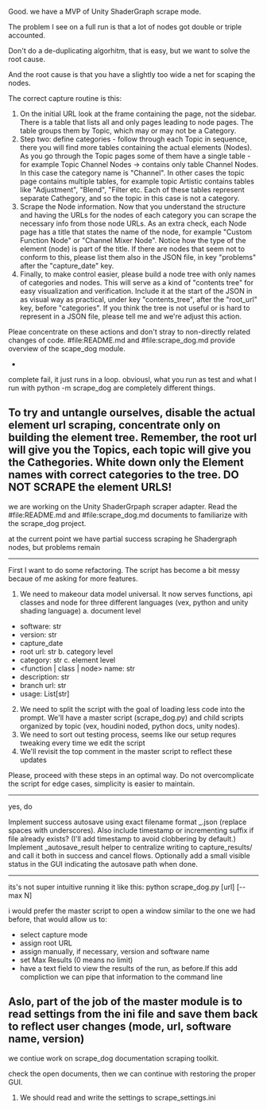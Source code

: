 Good. we have a MVP of Unity ShaderGraph scrape mode.

The problem I see on a full run is that a lot of nodes got double or triple accounted.

Don't do a de-duplicating algorhitm, that is easy, but we want to solve the root cause.

And the root cause is that you have a slightly too wide a net for scaping the nodes.

The correct capture routine is this:
1. On the initial URL look at the frame containing the page, not the sidebar. There is a table that lists all and only pages leading to node pages. The table groups them by Topic, which may or may not be a Category.
2. Step two: define categories -  follow through each Topic in sequence, there you will find more tables containing the actual elements (Nodes).  As you go through the Topic pages some of them have a single table - for example Topic Channel Nodes -> contains only table Channel Nodes. In this case the category name is "Channel". In other cases  the topic page contains multiple tables, for example topic Artistic contains tables like "Adjustment", "Blend", "Filter etc. Each of these tables represent separate Cathegory, and so the topic in this case is not a category.
3. Scrape the Node information. Now that you understand the structure and having the URLs for the nodes of each category you can scrape the necessary info from those node URLs. As an extra check, each Node page has a title that states the name of the node, for example "Custom Function Node" or "Channel Mixer Node". Notice how the type of the element (node) is part of the title. If there are nodes that seem not to conform to this, please list them also in the JSON file, in key "problems" after the "capture_date" key.
4. Finally, to make control easier, please build a node tree with only names of categories and nodes. This will serve as a kind of "contents tree" for easy visualization and verification. Include it at  the start of the JSON in as visual way as practical, under key "contents_tree", after the "root_url" key, before "categories". If you think the tree is not useful or is hard to represent in a JSON file, please tell me and we're adjust this action.

Pleae concentrate on these actions and don't stray to non-directly related changes of code. #file:README.md and #file:scrape_dog.md provide overview of the scape_dog module.

-
complete fail, it just runs in a loop. obviousl, what you run as test and what I run with python -m scrape_dog are completely different things.

To try and untangle ourselves, disable the actual element url scraping, concentrate only on building the element tree. Remember, the root url will give you the Topics, each topic will give you the Cathegories. White down only the Element names with correct categories to the tree. DO NOT SCRAPE the element URLS! 
----


we are working on the Unity ShaderGrpaph scraper adapter.
Read the #file:README.md and #file:scrape_dog.md documents to familiarize with the scrape_dog project.

at the current point we have partial success scraping he Shadergraph nodes, but problems remain

---
First I want to do some refactoring. The script has become a bit messy becaue of me asking for more features.

1. We need to makeour data model universal. It now serves functions, api classes and node for three different languages (vex, python and unity shading language)
a. document level
- software: str
- version: str 
- capture_date
- root url: str
b. category level
- category: str
c. element level
- <function | class | node> name: str
- description: str
- branch url: str
- usage: List[str]
2. We need to split the script with the goal of loading less code into the prompt. We'll have a master script (scrape_dog.py) and child scripts organized by topic (vex, houdini noded, python docs, unity nodes). 
3. We need to sort out testing process, seems like our setup requres tweaking every time we edit the script
4. We'll revisit the top comment in the master script to reflect these updates

Please, proceed with these steps in an optimal way. Do not overcomplicate the script for edge cases, simplicity is easier to maintain.

--------

yes, do

Implement success autosave using exact filename format <software>_<version>.json (replace spaces with underscores). Also include timestamp or incrementing suffix if file already exists? (I'll add timestamp to avoid clobbering by default.)
Implement _autosave_result helper to centralize writing to capture_results/ and call it both in success and cancel flows.
Optionally add a small visible status in the GUI indicating the autosave path when done.

---------

its's not super intuitive running it like this:
python scrape_dog.py <adapter> [url] [--max N]

i would prefer the master script to open a window similar to the one we had before, that would allow us to:
- select capture mode
- assign root URL
- assign manually, if necessary, version and software name
- set Max Results (0 means no limit)
- have a text field to view the results of the run, as before.If this add compliction we can pipe that information to the command line

Aslo, part of the job of the master module is to read settings from the ini file and save them back to reflect user changes (mode, url, software name, version)
-----
we contiue work on scrape_dog documentation scraping toolkit.

check the open documents, then we can continue with restoring the proper GUI.
1. We should read and write the settings to scrape_settings.ini

